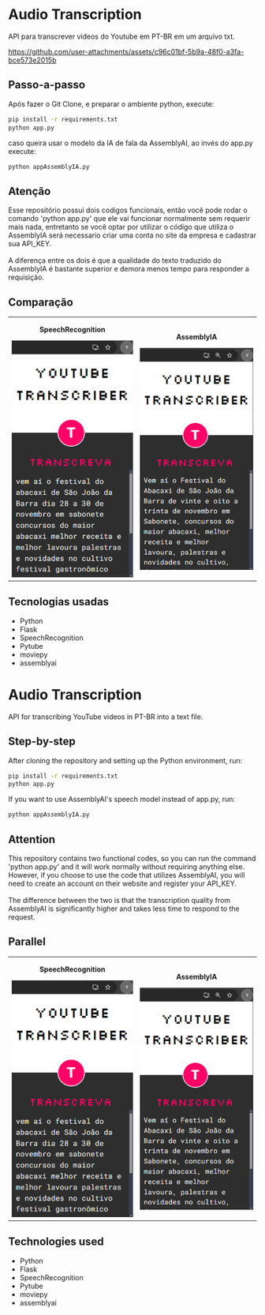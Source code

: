 # Audio Transcription
API para transcrever videos do Youtube em PT-BR em um arquivo txt. 

https://github.com/user-attachments/assets/c96c01bf-5b9a-48f0-a3fa-bce573e2015b


## Passo-a-passo
Após fazer o Git Clone, e preparar o ambiente python, execute:
```sh
pip install -r requirements.txt
python app.py
```
caso queira usar o modelo da IA de fala da AssemblyAI, ao invés do app.py execute:
```sh
python appAssemblyIA.py
```

## Atenção
Esse repositório possui dois codigos funcionais, então você pode rodar o comando 'python app.py' que ele vai funcionar normalmente sem requerir mais nada, entretanto se você optar por utilizar o código que utiliza o AssemblyIA será necessario criar uma conta no site da empresa e cadastrar sua API_KEY. 
<br/>
<br/>
A diferença entre os dois é que a qualidade do texto traduzido do AssemblyIA é bastante superior e demora menos tempo para responder a requisição.

## Comparação
<table style="border-collapse: collapse; width: 100%;">
  <tr>
    <td style="text-align: center; border: none;">
      <p><strong>SpeechRecognition</strong></p>
      <img width="300" src="img/speech.png" alt="SpeechRecognition">
    </td>
    <td style="text-align: center; border: none;">
      <p><strong>AssemblyIA</strong></p>
      <img width="300" src="img/assemblyIA.png" alt="AssemblyIA">
    </td>
  </tr>
</table>

## Tecnologias usadas
+ Python
+ Flask
+ SpeechRecognition
+ Pytube
+ moviepy
+ assemblyai

# Audio Transcription
API for transcribing YouTube videos in PT-BR into a text file.

## Step-by-step
After cloning the repository and setting up the Python environment, run:
```sh
pip install -r requirements.txt
python app.py
```
If you want to use AssemblyAI's speech model instead of app.py, run:
```sh
python appAssemblyIA.py
```

## Attention
This repository contains two functional codes, so you can run the command 'python app.py' and it will work normally without requiring anything else. However, if you choose to use the code that utilizes AssemblyAI, you will need to create an account on their website and register your API_KEY.
<br/>
<br/>
The difference between the two is that the transcription quality from AssemblyAI is significantly higher and takes less time to respond to the request.

## Parallel
<table style="border-collapse: collapse; width: 100%;">
  <tr>
    <td style="text-align: center; border: none;">
      <p><strong>SpeechRecognition</strong></p>
      <img width="300" src="img/speech.png" alt="SpeechRecognition">
    </td>
    <td style="text-align: center; border: none;">
      <p><strong>AssemblyIA</strong></p>
      <img width="300" src="img/assemblyIA.png" alt="AssemblyIA">
    </td>
  </tr>
</table>

## Technologies used
+ Python
+ Flask
+ SpeechRecognition
+ Pytube
+ moviepy
+ assemblyai

